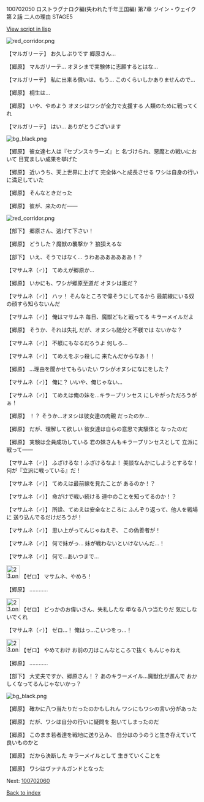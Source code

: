 100702050 ロストラグナロク編(失われた千年王国編) 第7章 ツイン・ウェイク 第２話 二人の理由 STAGE5

[View script in lisp](../scripts/100702050.txt)

![red_corridor.png](../images/backgrounds/red_corridor.png)

【マルガリーテ】
お久しぶりです
郷原さん…

【郷原】
マルガリーテ…
オヌシまで実験体に志願するとはな…

【マルガリーテ】
私に出来る償いは、もう…
このくらいしかありませんので…

【郷原】
桐生は…

【郷原】
いや、やめよう
オヌシはワシが全力で支援する
人類のために戦ってくれ

【マルガリーテ】
はい…
ありがとうございます

![bg_black.png](../images/backgrounds/bg_black.png)

【郷原】
彼女達七人は『セブンスキラーズ』と
名づけられ、悪魔との戦いにおいて
目覚ましい成果を挙げた

【郷原】
近いうち、天上世界に上げて
完全体へと成長させる
ワシは自身の行いに満足していた

【郷原】
そんなときだった

【郷原】
彼が、来たのだ――

![red_corridor.png](../images/backgrounds/red_corridor.png)

【部下】
郷原さん、逃げて下さい！

【郷原】
どうした？魔獣の襲撃か？
狼狽えるな

【部下】
いえ、そうではなく…
うわあああああああ！？

【マサムネ（♂）】
てめえが郷原か…

【郷原】
いかにも、ワシが郷原至道だ
オヌシは誰だ？

【マサムネ（♂）】
ハッ！
そんなところで偉そうにしてるから
最前線にいる奴の顔すら知らないんだ

【マサムネ（♂）】
俺はマサムネ
毎日、魔獣どもと戦ってる
キラーメイルだよ

【郷原】
そうか、それは失礼
だが、オヌシも随分と不躾では
ないかな？

【マサムネ（♂）】
不躾にもなるだろうよ
何しろ…

【マサムネ（♂）】
てめえをぶっ殺しに
来たんだからなあ！！

【郷原】
…理由を聞かせてもらいたい
ワシがオヌシになにをした？

【マサムネ（♂）】
俺に？
いいや、俺じゃない…

【マサムネ（♂）】
てめえは俺の妹を…キラープリンセス
にしやがっただろうがぁ！

【郷原】
！？
そうか…オヌシは彼女達の肉親
だったのか…

【郷原】
だが、理解して欲しい
彼女達は自らの意思で実験体と
なったのだ

【郷原】
実験は全員成功している
君の妹さんもキラープリンセスとして
立派に戦って――

【マサムネ（♂）】
ふざけるな！ふざけるなよ！
美談なんかにしようとするな！
何が『立派に戦っている』だ！

【マサムネ（♂）】
てめえは最前線を見たことが
あるのか！？

【マサムネ（♂）】
命がけで戦い続ける
連中のことを知ってるのか！？

【マサムネ（♂）】
所詮、てめえは安全なところに
ふんぞり返って、他人を戦場に
送り込んでるだけだろうが！

【マサムネ（♂）】
思い上がってんじゃねえぞ、
この偽善者が！

【マサムネ（♂）】
何で妹がっ…
妹が戦わないといけないんだ…！

【マサムネ（♂）】
何で…あいつまで…

<img src="../images/units/23.png" alt="23.png" height="34"/>
【ゼロ】
マサムネ、やめろ！

【郷原】
…………

<img src="../images/units/23.png" alt="23.png" height="34"/>
【ゼロ】
どっかのお偉いさん、失礼したな
単なる八つ当たりだ
気にしないでくれ

【マサムネ（♂）】
ゼロ…！
俺はっ…こいつをっ…！

<img src="../images/units/23.png" alt="23.png" height="34"/>
【ゼロ】
やめておけ
お前の刀はこんなところで抜く
もんじゃねえ

【郷原】
…………

【部下】
大丈夫ですか、郷原さん！？
あのキラーメイル…魔獣化が進んで
おかしくなってるんじゃないかっ？

![bg_black.png](../images/backgrounds/bg_black.png)

【郷原】
確かに八つ当たりだったのかもしれん
ワシにもワシの言い分があった

【郷原】
だが、ワシは自分の行いに疑問を
抱いてしまったのだ

【郷原】
このまま若者達を戦地に送り込み、
自分はのうのうと生き存えていて
良いものかと

【郷原】
だから決断した
キラーメイルとして
生きていくことを

【郷原】
ワシはヴァナルガンドとなった

Next: [100702060](100702060.md)

[Back to index](index.md)
